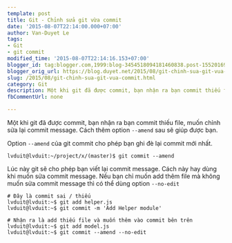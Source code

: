 ```yaml
---
template: post
title: Git - Chỉnh sửa git vừa commit
date: '2015-08-07T22:14:00.000+07:00'
author: Van-Duyet Le
tags:
- Git
- git commit
modified_time: '2015-08-07T22:14:16.153+07:00'
blogger_id: tag:blogger.com,1999:blog-3454518094181460838.post-1552016978334911994
blogger_orig_url: https://blog.duyet.net/2015/08/git-chinh-sua-git-vua-commit.html
slug: /2015/08/git-chinh-sua-git-vua-commit.html
category: Git
description: Một khi git đã được commit, bạn nhận ra bạn commit thiếu file, muốn chỉnh sửa lại commit message
fbCommentUrl: none

---
```


Một khi git đã được commit, bạn nhận ra bạn commit thiếu file, muốn chỉnh sửa lại commit message. Cách thêm option `--amend` sau sẽ giúp được bạn.

Option `--amend` của git commit cho phép bạn ghi đè lại commit mới nhất.

```
lvduit@lvduit:~/project/x/(master)$ git commit --amend
```

Lúc này git sẽ cho phép bạn viết lại commit message. Cách này hay dùng khi muốn sửa commit message. 
Nếu bạn chỉ muốn add thêm file mà không muốn sửa commit message thì có thể dùng option `--no-edit`

```
# Đây là commit sai / thiếu
lvduit@lvduit:~$ git add helper.js
lvduit@lvduit:~$ git commit -m 'Add Helper module'

# Nhận ra là add thiếu file và muốn thêm vào commit bên trên
lvduit@lvduit:~$ git add model.js
lvduit@lvduit:~$ git commit --amend --no-edit

```

